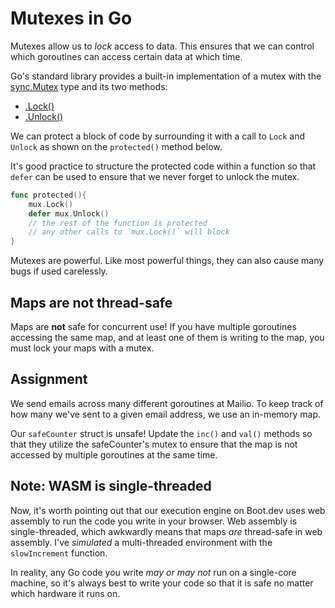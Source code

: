 # Mutexes in Go

Mutexes allow us to _lock_ access to data. This ensures that we can control which goroutines can access certain data at which time.

Go's standard library provides a built-in implementation of a mutex with the [sync.Mutex](https://pkg.go.dev/sync#Mutex) type and its two methods:

- [.Lock()](https://golang.org/pkg/sync/#Mutex.Lock)
- [.Unlock()](https://golang.org/pkg/sync/#Mutex.Unlock)

We can protect a block of code by surrounding it with a call to `Lock` and `Unlock` as shown on the `protected()` method below.

It's good practice to structure the protected code within a function so that `defer` can be used to ensure that we never forget to unlock the mutex.

```go
func protected(){
    mux.Lock()
    defer mux.Unlock()
    // the rest of the function is protected
    // any other calls to `mux.Lock()` will block
}
```

Mutexes are powerful. Like most powerful things, they can also cause many bugs if used carelessly.

## Maps are not thread-safe

Maps are **not** safe for concurrent use! If you have multiple goroutines accessing the same map, and at least one of them is writing to the map, you must lock your maps with a mutex.

## Assignment

We send emails across many different goroutines at Mailio. To keep track of how many we've sent to a given email address, we use an in-memory map.

Our `safeCounter` struct is unsafe! Update the `inc()` and `val()` methods so that they utilize the safeCounter's mutex to ensure that the map is not accessed by multiple goroutines at the same time.

## Note: WASM is single-threaded

Now, it's worth pointing out that our execution engine on Boot.dev uses web assembly to run the code you write in your browser. Web assembly is single-threaded, which awkwardly means that maps _are_ thread-safe in web assembly. I've _simulated_ a multi-threaded environment with the `slowIncrement` function.

In reality, any Go code you write _may or may not_ run on a single-core machine, so it's always best to write your code so that it is safe no matter which hardware it runs on.
